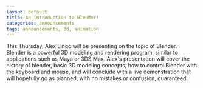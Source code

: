 ```yaml
---
layout: default
title: An Introduction to Blender!
categories: announcements
tags: announcements, 3d, animation
---
```

This Thursday, Alex Lingo will be presenting on the topic of Blender. Blender is a powerful 3D modeling and rendering program, similar to applications such as Maya or 3DS Max. Alex's presentation will cover the history of blender, basic 3D modeling concepts, how to control Blender with the keyboard and mouse, and will conclude with a live demonstration that will hopefully go as planned, with no mistakes or confusion, guaranteed.
